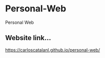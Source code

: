 # Personal-Web

Personal Web

## Website link...
<https://carloscatalanl.github.io/personal-web/>


